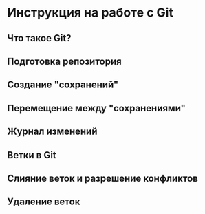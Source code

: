 # Инструкция на работе с Git

## Что такое Git?

## Подготовка репозитория

## Создание "сохранений"

## Перемещение между "сохранениями"

## Журнал изменений

## Ветки в Git

##  Слияние веток и разрешение конфликтов

## Удаление веток   